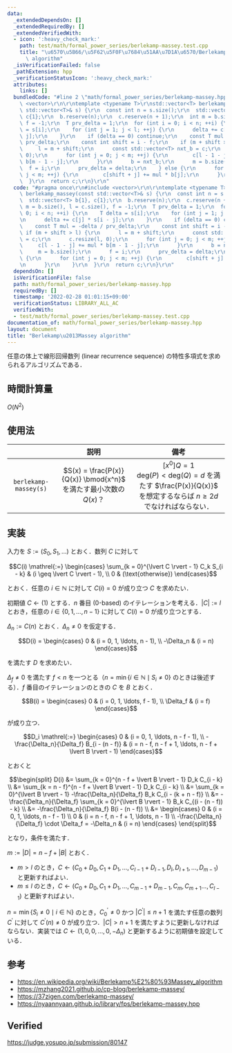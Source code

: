 ```yaml
---
data:
  _extendedDependsOn: []
  _extendedRequiredBy: []
  _extendedVerifiedWith:
  - icon: ':heavy_check_mark:'
    path: test/math/formal_power_series/berlekamp-massey.test.cpp
    title: "\u6570\u5B66/\u5F62\u5F0F\u7684\u51AA\u7D1A\u6570/Berlekamp\u2013Massey\
      \ algorithm"
  _isVerificationFailed: false
  _pathExtension: hpp
  _verificationStatusIcon: ':heavy_check_mark:'
  attributes:
    links: []
  bundledCode: "#line 2 \"math/formal_power_series/berlekamp-massey.hpp\"\n#include\
    \ <vector>\r\n\r\ntemplate <typename T>\r\nstd::vector<T> berlekamp_massey(const\
    \ std::vector<T>& s) {\r\n  const int n = s.size();\r\n  std::vector<T> b{1},\
    \ c{1};\r\n  b.reserve(n);\r\n  c.reserve(n + 1);\r\n  int m = b.size(), l = c.size(),\
    \ f = -1;\r\n  T prv_delta = 1;\r\n  for (int i = 0; i < n; ++i) {\r\n    T delta\
    \ = s[i];\r\n    for (int j = 1; j < l; ++j) {\r\n      delta += c[j] * s[i -\
    \ j];\r\n    }\r\n    if (delta == 0) continue;\r\n    const T mul = -delta /\
    \ prv_delta;\r\n    const int shift = i - f;\r\n    if (m + shift > l) {\r\n \
    \     l = m + shift;\r\n      const std::vector<T> nxt_b = c;\r\n      c.resize(l,\
    \ 0);\r\n      for (int j = 0; j < m; ++j) {\r\n        c[l - 1 - j] += mul *\
    \ b[m - 1 - j];\r\n      }\r\n      b = nxt_b;\r\n      m = b.size();\r\n    \
    \  f = i;\r\n      prv_delta = delta;\r\n    } else {\r\n      for (int j = 0;\
    \ j < m; ++j) {\r\n        c[shift + j] += mul * b[j];\r\n      }\r\n    }\r\n\
    \  }\r\n  return c;\r\n}\r\n"
  code: "#pragma once\r\n#include <vector>\r\n\r\ntemplate <typename T>\r\nstd::vector<T>\
    \ berlekamp_massey(const std::vector<T>& s) {\r\n  const int n = s.size();\r\n\
    \  std::vector<T> b{1}, c{1};\r\n  b.reserve(n);\r\n  c.reserve(n + 1);\r\n  int\
    \ m = b.size(), l = c.size(), f = -1;\r\n  T prv_delta = 1;\r\n  for (int i =\
    \ 0; i < n; ++i) {\r\n    T delta = s[i];\r\n    for (int j = 1; j < l; ++j) {\r\
    \n      delta += c[j] * s[i - j];\r\n    }\r\n    if (delta == 0) continue;\r\n\
    \    const T mul = -delta / prv_delta;\r\n    const int shift = i - f;\r\n   \
    \ if (m + shift > l) {\r\n      l = m + shift;\r\n      const std::vector<T> nxt_b\
    \ = c;\r\n      c.resize(l, 0);\r\n      for (int j = 0; j < m; ++j) {\r\n   \
    \     c[l - 1 - j] += mul * b[m - 1 - j];\r\n      }\r\n      b = nxt_b;\r\n \
    \     m = b.size();\r\n      f = i;\r\n      prv_delta = delta;\r\n    } else\
    \ {\r\n      for (int j = 0; j < m; ++j) {\r\n        c[shift + j] += mul * b[j];\r\
    \n      }\r\n    }\r\n  }\r\n  return c;\r\n}\r\n"
  dependsOn: []
  isVerificationFile: false
  path: math/formal_power_series/berlekamp-massey.hpp
  requiredBy: []
  timestamp: '2022-02-28 01:01:15+09:00'
  verificationStatus: LIBRARY_ALL_AC
  verifiedWith:
  - test/math/formal_power_series/berlekamp-massey.test.cpp
documentation_of: math/formal_power_series/berlekamp-massey.hpp
layout: document
title: "Berlekamp\u2013Massey algorithm"
---
```


任意の体上で線形回帰数列 (linear recurrence sequence) の特性多項式を求められるアルゴリズムである．


## 時間計算量

$O(N^2)$


## 使用法

||説明|備考|
|:--:|:--:|:--:|
|`berlekamp-massey(s)`|$S(x) = \frac{P(x)}{Q(x)} \bmod{x^n}$ を満たす最小次数の $Q(x)$？|${\lbrack x^0 \rbrack}Q = 1$<br>$\mathrm{deg}(P) < \mathrm{deg}(Q) = d$ を満たす $\frac{P(x)}{Q(x)}$ を想定するならば $n \geq 2d$ でなければならない．|


## 実装

入力を $S \mathrel{:=} (S_0, S_1, \ldots)$ とおく．数列 $C$ に対して

$$C(i) \mathrel{:=} \begin{cases} \sum_{k = 0}^{\lvert C \rvert - 1} C_k S_{i - k} & (i \geq \lvert C \rvert - 1), \\ 0 & (\text{otherwise}) \end{cases}$$

とおく．任意の $i \in \mathbb{N}$ に対して $C(i) = 0$ が成り立つ $C$ を求めたい．

初期値 $C \gets (1)$ とする．$n$ 番目 (0-based) のイテレーションを考える．$\lvert C \rvert \mathrel{:=} l$ とおき，任意の $i \in \lbrace 0, 1, \ldots, n - 1 \rbrace$ に対して $C(i) = 0$ が成り立つとする．

$\Delta_n \mathrel{:=} C(n)$ とおく．$\Delta_n \neq 0$ を仮定する．

$$D(i) = \begin{cases} 0 & (i = 0, 1, \ldots, n - 1), \\ -\Delta_n & (i = n) \end{cases}$$

を満たす $D$ を求めたい．

$\Delta_f \neq 0$ を満たす $f < n$ を一つとる（$n = \min \lbrace i \in \mathbb{N} \mid S_i \neq 0 \rbrace$ のときは後述する）．$f$ 番目のイテレーションのときの $C$ を $B$ とおく．

$$B(i) = \begin{cases} 0 & (i = 0, 1, \ldots, f - 1), \\ \Delta_f & (i = f) \end{cases}$$

が成り立つ．

$$D_i \mathrel{:=} \begin{cases} 0 & (i = 0, 1, \ldots, n - f - 1), \\ -\frac{\Delta_n}{\Delta_f} B_{i - (n - f)} & (i = n - f, n - f + 1, \ldots, n - f + \lvert B \rvert - 1) \end{cases}$$

とおくと

$$\begin{split} D(i) &= \sum_{k = 0}^{n - f + \lvert B \rvert - 1} D_k C_{i - k} \\ &= \sum_{k = n - f}^{n - f + \lvert B \rvert - 1} D_k C_{i - k} \\ &= \sum_{k = 0}^{\lvert B \rvert - 1} -\frac{\Delta_n}{\Delta_f} B_k C_{i - (k + n - f)} \\ &= -\frac{\Delta_n}{\Delta_f} \sum_{k = 0}^{\lvert B \rvert - 1} B_k C_{(i - (n - f)) - k} \\ &= -\frac{\Delta_n}{\Delta_f} B(i - (n - f)) \\ &= \begin{cases} 0 & (i = 0, 1, \ldots, n - f - 1) \\ 0 & (i = n - f, n - f + 1, \ldots, n - 1) \\ -\frac{\Delta_n}{\Delta_f} \cdot \Delta_f = -\Delta_n & (i = n) \end{cases} \end{split}$$

となり，条件を満たす．

$m \mathrel{:=} \lvert D \rvert = n - f + \lvert B \rvert$ とおく．
- $m > l$ のとき，$C \gets (C_0 + D_0, C_1 + D_1, \ldots, C_{l - 1} + D_{l - 1}, D_{l}, D_{l + 1}, \ldots, D_{m - 1})$ と更新すればよい．
- $m \leq l$ のとき，$C \gets (C_0 + D_0, C_1 + D_1, \ldots, C_{m - 1} + D_{m - 1}, C_m, C_{m + 1} \ldots, C_{l - 1})$ と更新すればよい．

$n = \min \lbrace S_i \neq 0 \mid i \in \mathbb{N} \rbrace$ のとき，$C^\prime_0 \neq 0$ かつ $\lvert C^\prime \rvert \leq n + 1$ を満たす任意の数列 $C^\prime$ に対して $C^\prime(n) \neq 0$ が成り立つ．$\lvert C \rvert > n + 1$ を満たすように更新しなければならない．実装では $C \gets (1, 0, 0, \ldots, 0, -\Delta_n)$ と更新するように初期値を設定している．


## 参考

- https://en.wikipedia.org/wiki/Berlekamp%E2%80%93Massey_algorithm
- https://mzhang2021.github.io/cp-blog/berlekamp-massey/
- https://37zigen.com/berlekamp-massey/
- https://nyaannyaan.github.io/library/fps/berlekamp-massey.hpp


## Verified

https://judge.yosupo.jp/submission/80147
